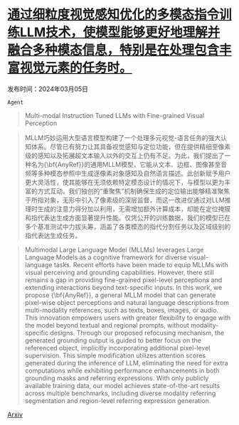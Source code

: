 # [通过细粒度视觉感知优化的多模态指令训练LLM技术，使模型能够更好地理解并融合多种模态信息，特别是在处理包含丰富视觉元素的任务时。](https://arxiv.org/abs/2403.02969)

发布时间：2024年03月05日

`Agent`

> Multi-modal Instruction Tuned LLMs with Fine-grained Visual Perception

> MLLM巧妙运用大型语言模型构建了一个处理多元视觉-语言任务的强大认知体系。尽管已有努力让其具备视觉感知与定位功能，但在提供精细至像素级的感知以及拓展超文本输入以外的交互上仍有不足。为此，我们提出了一种名为{\bf{AnyRef}}的通用MLLM模型，它能从文本、边框、图像甚至音频等多种模态参照中生成逐像素对象感知及自然语言描述。此创新赋予用户更大灵活性，使其能够在无须依赖特定模态设计的情况下，与模型以更为丰富的方式互动。我们独创的“重聚焦”机制确保生成的定位输出能够精准聚焦于所指对象，无形中引入了像素级的深层监督，而这一改进仅通过对LLM推理时生成的注意力得分加以利用，无需增加额外计算成本，却能在定位掩膜和指代表达生成方面显著提升性能。仅凭公开的训练数据，我们的模型已在多个基准测试中力拔头筹，涵盖了各类模态的指代分割任务以及区域级别的指代表达生成任务。

> Multimodal Large Language Model (MLLMs) leverages Large Language Models as a cognitive framework for diverse visual-language tasks. Recent efforts have been made to equip MLLMs with visual perceiving and grounding capabilities. However, there still remains a gap in providing fine-grained pixel-level perceptions and extending interactions beyond text-specific inputs. In this work, we propose {\bf{AnyRef}}, a general MLLM model that can generate pixel-wise object perceptions and natural language descriptions from multi-modality references, such as texts, boxes, images, or audio. This innovation empowers users with greater flexibility to engage with the model beyond textual and regional prompts, without modality-specific designs. Through our proposed refocusing mechanism, the generated grounding output is guided to better focus on the referenced object, implicitly incorporating additional pixel-level supervision. This simple modification utilizes attention scores generated during the inference of LLM, eliminating the need for extra computations while exhibiting performance enhancements in both grounding masks and referring expressions. With only publicly available training data, our model achieves state-of-the-art results across multiple benchmarks, including diverse modality referring segmentation and region-level referring expression generation.

[Arxiv](https://arxiv.org/abs/2403.02969)